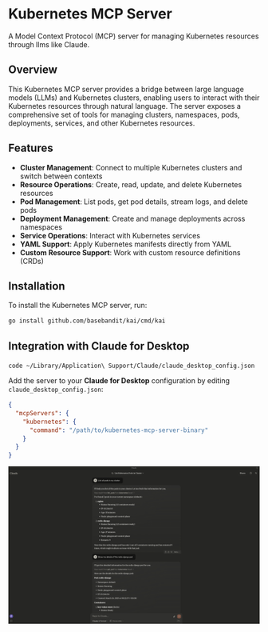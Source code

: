 # Kubernetes MCP Server

A Model Context Protocol (MCP) server for managing Kubernetes resources through llms like Claude.

## Overview

This Kubernetes MCP server provides a bridge between large language models (LLMs) and Kubernetes clusters, enabling users to interact with their Kubernetes resources through natural language. The server exposes a comprehensive set of tools for managing clusters, namespaces, pods, deployments, services, and other Kubernetes resources.

## Features

- **Cluster Management**: Connect to multiple Kubernetes clusters and switch between contexts
- **Resource Operations**: Create, read, update, and delete Kubernetes resources
- **Pod Management**: List pods, get pod details, stream logs, and delete pods
- **Deployment Management**: Create and manage deployments across namespaces
- **Service Operations**: Interact with Kubernetes services
- **YAML Support**: Apply Kubernetes manifests directly from YAML
- **Custom Resource Support**: Work with custom resource definitions (CRDs)

## Installation

To install the Kubernetes MCP server, run:

```sh
go install github.com/basebandit/kai/cmd/kai
```

## Integration with Claude for Desktop

`code ~/Library/Application\ Support/Claude/claude_desktop_config.json`

Add the server to your **Claude for Desktop** configuration by editing `claude_desktop_config.json`:

```json
{
  "mcpServers": {
    "kubernetes": {
      "command": "/path/to/kubernetes-mcp-server-binary"
    }
  }
}
```


![Kubernetes MCP Server](./claude_desktop.png)
